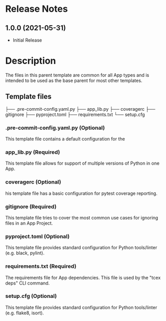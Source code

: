 # Release Notes

## 1.0.0 (2021-05-31)
* Initial Release

# Description
The files in this parent template are common for all App types and is intended to be used as the base parent for most other templates.


## Template files
├── .pre-commit-config.yaml.py
├── app_lib.py
├── coveragerc
├── gitignore
├── pyproject.toml
├── requirements.txt
└── setup.cfg

### .pre-commit-config.yaml.py (Optional)
This template file contains a default configuration for the

### app_lib.py (Required)
This template file allows for support of multiple versions of Python in one App.

### coveragerc (Optional)
his template file has a basic configuration for pytest coverage reporting.

### gitignore (Required)
This template file tries to cover the most common use cases for ignoring files in an App Project.

### pyproject.toml  (Optional)
This template file provides standard configuration for Python tools/linter (e.g. black, pylint).

### requirements.txt (Required)
The requirements file for App dependencies. This file is used by the "tcex deps" CLI command.

### setup.cfg (Optional)
This template file provides standard configuration for Python tools/linter (e.g. flake8, isort).
